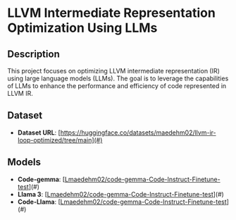 # LLVM Intermediate Representation Optimization Using LLMs

## Description

This project focuses on optimizing LLVM intermediate representation (IR) using large language models (LLMs). The goal is to leverage the capabilities of LLMs to enhance the performance and efficiency of code represented in LLVM IR.

## Dataset

- **Dataset URL**: [https://huggingface.co/datasets/maedehm02/llvm-ir-loop-optimized/tree/main](#)

## Models

- **Code-gemma**: [[Lmaedehm02/code-gemma-Code-Instruct-Finetune-test](https://huggingface.co/maedehm02/code-gemma-Code-Instruct-Finetune-test/commit/00b94e506d27f24e21e991626c80d64e0971b8c7)](#)
- **Llama 3**: [[Lmaedehm02/code-gemma-Code-Instruct-Finetune-test](https://huggingface.co/maedehm02/LLama3-Code-Instruct-Finetune-test/commit/4bcaa16ce9063225cc66fe46695185c4acfee725)](#)
- **Code-Llama**: [[Lmaedehm02/code-gemma-Code-Instruct-Finetune-test](https://huggingface.co/maedehm02/LLama3-Code-Instruct-Finetune-test/commit/4bcaa16ce9063225cc66fe46695185c4acfee725)](#)
